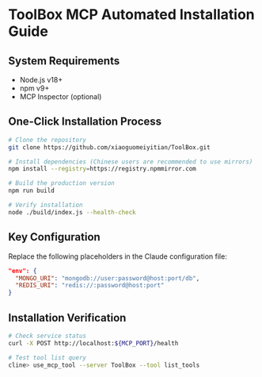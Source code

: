 # ToolBox MCP Automated Installation Guide

## System Requirements
- Node.js v18+
- npm v9+
- MCP Inspector (optional)

## One-Click Installation Process
```bash
# Clone the repository
git clone https://github.com/xiaoguomeiyitian/ToolBox.git

# Install dependencies (Chinese users are recommended to use mirrors)
npm install --registry=https://registry.npmmirror.com

# Build the production version
npm run build

# Verify installation
node ./build/index.js --health-check
```

## Key Configuration
Replace the following placeholders in the Claude configuration file:
```json
"env": {
  "MONGO_URI": "mongodb://user:password@host:port/db",
  "REDIS_URI": "redis://:password@host:port"
}
```

## Installation Verification
```bash
# Check service status
curl -X POST http://localhost:${MCP_PORT}/health

# Test tool list query
cline> use_mcp_tool --server ToolBox --tool list_tools
